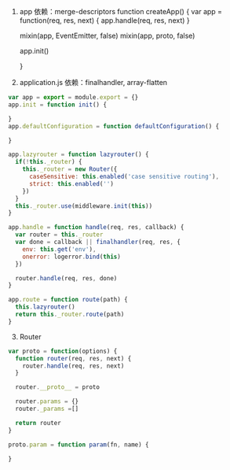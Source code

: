 1. app
依赖：merge-descriptors
    function createApp() {
      var app = function(req, res, next) {
        app.handle(req, res, next)
      }

      mixin(app, EventEmitter, false)
      mixin(app, proto, false)

      app.init()

    }
2. application.js
依赖：finalhandler, array-flatten
```js
var app = export = module.export = {}
app.init = function init() {

}
app.defaultConfiguration = function defaultConfiguration() {

}

app.lazyrouter = function lazyrouter() {
  if(!this._router) {
    this._router = new Router({
      caseSensitive: this.enabled('case sensitive routing'),
      strict: this.enabled('')
    })
  }
  this._router.use(middleware.init(this))
}

app.handle = function handle(req, res, callback) {
  var router = this._router
  var done = callback || finalhandler(req, res, {
    env: this.get('env'),
    onerror: logerror.bind(this)
  })

  router.handle(req, res, done)
}

app.route = function route(path) {
  this.lazyrouter()
  return this._router.route(path)
}
```

3. Router
```js
var proto = function(options) {
  function router(req, res, next) {
    router.handle(req, res, next)
  }

  router.__proto__ = proto

  router.params = {}
  router._params =[]

  return router
}

proto.param = function param(fn, name) {

}

```
